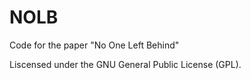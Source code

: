 # NOLB
Code for the paper "No One Left Behind"

Liscensed under the GNU General Public License (GPL). 
